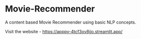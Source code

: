 # Movie-Recommender
A content based Movie Recommender using basic NLP concepts.

Visit the website - https://apppy-4tcf3ov8jjo.streamlit.app/
